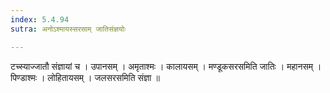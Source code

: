 ```yaml
---
index: 5.4.94
sutra: अनोऽश्मायस्सरसाम् जातिसंज्ञयोः

---
```

 टच्स्याज्जातौ संज्ञायां च । उपानसम् । अमृताश्मः । कालायसम् । मण्डूकसरसमिति जातिः । महानसम् । पिण्डाश्मः । लोहितायसम् । जलसरसमिति संज्ञा ॥ 